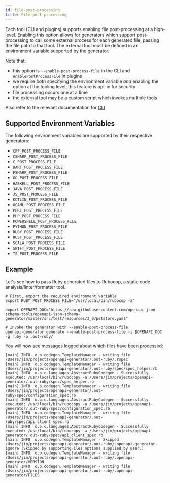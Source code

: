 ```yaml
---
id: file-post-processing
title: File post-processing
---
```


Each tool (CLI and plugins) supports enabling file post-processing at a high-level. Enabling this option allows for generators which support post-processing to call some external process for each generated file, passing the file path to that tool. The external tool must be defined in an environment variable supported by the generator.

Note that:

* this option is `--enable-post-process-file` in the CLI and `enablePostProcessFile` in plugins
* we require _both_ specifying the environment variable _and_ enabling the option at the tooling level; this feature is opt-in for security 
* file processing occurs one at a time
* the external tool may be a custom script which invokes multiple tools

Also refer to the relevant documentation for [CLI](./usage.md)

## Supported Environment Variables

The following environment variables are supported by their respective generators:
<!-- query with: grep -Rn '_POST_PROCESS_FILE"' modules | grep -Eo '[^"]+_POST_PROCESS_FILE' | sort -u -->

* `CPP_POST_PROCESS_FILE`
* `CSHARP_POST_PROCESS_FILE`
* `C_POST_PROCESS_FILE`
* `DART_POST_PROCESS_FILE`
* `FSHARP_POST_PROCESS_FILE`
* `GO_POST_PROCESS_FILE`
* `HASKELL_POST_PROCESS_FILE`
* `JAVA_POST_PROCESS_FILE`
* `JS_POST_PROCESS_FILE`
* `KOTLIN_POST_PROCESS_FILE`
* `OCAML_POST_PROCESS_FILE`
* `PERL_POST_PROCESS_FILE`
* `PHP_POST_PROCESS_FILE`
* `POWERSHELL_POST_PROCESS_FILE`
* `PYTHON_POST_PROCESS_FILE`
* `RUBY_POST_PROCESS_FILE`
* `RUST_POST_PROCESS_FILE`
* `SCALA_POST_PROCESS_FILE`
* `SWIFT_POST_PROCESS_FILE`
* `TS_POST_PROCESS_FILE`

## Example

Let's see how to pass Ruby generated files to Rubocop, a static code analysis/linter/formatter tool.

```
# First, export the required environment variable
export RUBY_POST_PROCESS_FILE="/usr/local/bin/rubocop -a"

export OPENAPI_DOC="https://raw.githubusercontent.com/openapi-json-schema-tools/openapi-json-schema-generator/master/src/test/resources/3_0/petstore.yaml"

# Invoke the generator with --enable-post-process-file
openapi-generator generate --enable-post-process-file -i $OPENAPI_DOC -g ruby -o .out-ruby/
```

You will now see messages logged about which files have been processed:

```
[main] INFO  o.o.codegen.TemplateManager - writing file /Users/jim/projects/openapi-generator/.out-ruby/.rspec
[main] INFO  o.o.codegen.TemplateManager - writing file /Users/jim/projects/openapi-generator/.out-ruby/spec/spec_helper.rb
[main] INFO  o.o.c.languages.AbstractRubyCodegen - Successfully executed: /usr/local/bin/rubocopy -a /Users/jim/projects/openapi-generator/.out-ruby/spec/spec_helper.rb
[main] INFO  o.o.codegen.TemplateManager - writing file /Users/jim/projects/openapi-generator/.out-ruby/spec/configuration_spec.rb
[main] INFO  o.o.c.languages.AbstractRubyCodegen - Successfully executed: /usr/local/bin/rubocopy -a /Users/jim/projects/openapi-generator/.out-ruby/spec/configuration_spec.rb
[main] INFO  o.o.codegen.TemplateManager - writing file /Users/jim/projects/openapi-generator/.out-ruby/spec/api_client_spec.rb
[main] INFO  o.o.c.languages.AbstractRubyCodegen - Successfully executed: /usr/local/bin/rubocopy -a /Users/jim/projects/openapi-generator/.out-ruby/spec/api_client_spec.rb
[main] INFO  o.o.codegen.TemplateManager - Skipped /Users/jim/projects/openapi-generator/.out-ruby/.openapi-generator-ignore (Skipped by supportingFiles options supplied by user.)
[main] INFO  o.o.codegen.TemplateManager - writing file /Users/jim/projects/openapi-generator/.out-ruby/.openapi-generator/VERSION
[main] INFO  o.o.codegen.TemplateManager - writing file /Users/jim/projects/openapi-generator/.out-ruby/.openapi-generator/FILES
```
